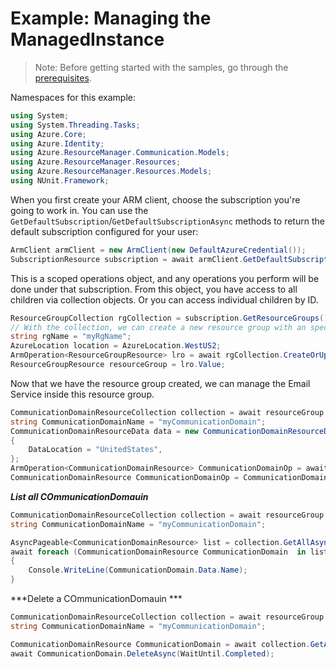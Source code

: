 # Example: Managing the ManagedInstance

>Note: Before getting started with the samples, go through the [prerequisites](https://github.com/Azure/azure-sdk-for-net/tree/main/sdk/resourcemanager/Azure.ResourceManager#prerequisites).

Namespaces for this example:
```C# Snippet:Manage_CommunicationDomainResource_Namespaces
using System;
using System.Threading.Tasks;
using Azure.Core;
using Azure.Identity;
using Azure.ResourceManager.Communication.Models;
using Azure.ResourceManager.Resources;
using Azure.ResourceManager.Resources.Models;
using NUnit.Framework;
```

When you first create your ARM client, choose the subscription you're going to work in. You can use the `GetDefaultSubscription`/`GetDefaultSubscriptionAsync` methods to return the default subscription configured for your user:

```C# Snippet:Readme_DefaultSubscription
ArmClient armClient = new ArmClient(new DefaultAzureCredential());
SubscriptionResource subscription = await armClient.GetDefaultSubscriptionAsync();
```

This is a scoped operations object, and any operations you perform will be done under that subscription. From this object, you have access to all children via collection objects. Or you can access individual children by ID.

```C# Snippet:Readme_GetResourceGroupCollection
ResourceGroupCollection rgCollection = subscription.GetResourceGroups();
// With the collection, we can create a new resource group with an specific name
string rgName = "myRgName";
AzureLocation location = AzureLocation.WestUS2;
ArmOperation<ResourceGroupResource> lro = await rgCollection.CreateOrUpdateAsync(WaitUntil.Completed, rgName, new ResourceGroupData(location));
ResourceGroupResource resourceGroup = lro.Value;
```

Now that we have the resource group created, we can manage the Email Service inside this resource group.

```C# Snippet:Managing_CommunicationDomain_CreateOrUpdateCommunicationDomain
CommunicationDomainResourceCollection collection = await resourceGroup.GetCommunicationDomainResourcesAsync();
string CommunicationDomainName = "myCommunicationDomain";
CommunicationDomainResourceData data = new CommunicationDomainResourceData("global")
{
    DataLocation = "UnitedStates",
};
ArmOperation<CommunicationDomainResource> CommunicationDomainOp = await collection.CreateOrUpdateAsync(WaitUntil.Completed, CommunicationDomainName, data);
CommunicationDomainResource CommunicationDomainOp = CommunicationDomainOp.Value;
```

***List all COmmunicationDomauin***

```C# Snippet:Managing_CommunicationDomain_ListAllCommunicationDomain
CommunicationDomainResourceCollection collection = await resourceGroup.GetCommunicationDomainResourcesAsync();
string CommunicationDomainName = "myCommunicationDomain";

AsyncPageable<CommunicationDomainResource> list = collection.GetAllAsync();
await foreach (CommunicationDomainResource CommunicationDomain  in list)
{
    Console.WriteLine(CommunicationDomain.Data.Name);
}
```

***Delete a COmmunicationDomauin ***

```C# Snippet:Managing_CommunicationDomain_DeleteAnApplicationDefinition
CommunicationDomainResourceCollection collection = await resourceGroup.GetCommunicationDomainResourcesAsync();
string CommunicationDomainName = "myCommunicationDomain";

CommunicationDomainResource CommunicationDomain = await collection.GetAsync("myCommunicationDomain");
await CommunicationDomain.DeleteAsync(WaitUntil.Completed);
```
